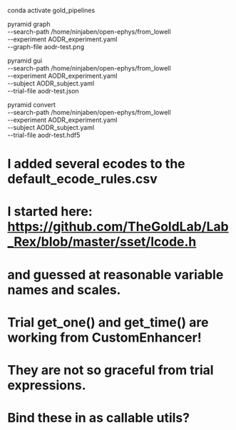 conda activate gold_pipelines

pyramid graph \
--search-path /home/ninjaben/open-ephys/from_lowell \
--experiment AODR_experiment.yaml \
--graph-file aodr-test.png

pyramid gui \
--search-path /home/ninjaben/open-ephys/from_lowell \
--experiment AODR_experiment.yaml \
--subject AODR_subject.yaml \
--trial-file aodr-test.json

pyramid convert \
--search-path /home/ninjaben/open-ephys/from_lowell \
--experiment AODR_experiment.yaml \
--subject AODR_subject.yaml \
--trial-file aodr-test.hdf5


# I added several ecodes to the default_ecode_rules.csv
# I started here: https://github.com/TheGoldLab/Lab_Rex/blob/master/sset/lcode.h
# and guessed at reasonable variable names and scales.

# Trial get_one() and get_time() are working from CustomEnhancer!
# They are not so graceful from trial expressions.
# Bind these in as callable utils?